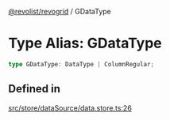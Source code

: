 [@revolist/revogrid](README.md) / GDataType

# Type Alias: GDataType

```ts
type GDataType: DataType | ColumnRegular;
```

## Defined in

[src/store/dataSource/data.store.ts:26](https://github.com/revolist/revogrid/blob/0ab93afcbb5b98b002edc76b162fc6cdefa047cd/src/store/dataSource/data.store.ts#L26)
